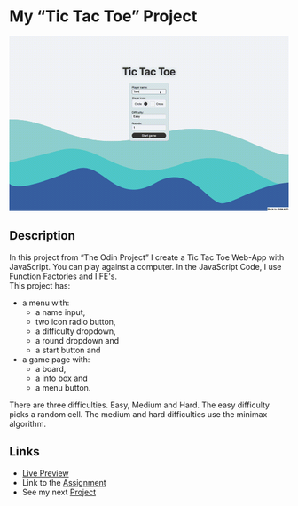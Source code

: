 # My “Tic Tac Toe” Project
![preview gif](./media/prev.gif) 

## Description
In this project from “The Odin Project” I create a Tic Tac Toe Web-App with
JavaScript. You can play against a computer. In the 
JavaScript Code, I use Function Factories and IIFE's. <br>
This project has:
- a menu with:
  - a name input,
  - two icon radio button,
  - a difficulty dropdown,
  - a round dropdown and
  - a start button and
- a game page with:
  - a board,
  - a info box and
  - a menu button.

There are three difficulties. Easy, Medium and Hard.
The easy difficulty picks a random cell.
The medium and hard difficulties use the minimax algorithm.

## Links
- [Live Preview](https://tomsoerr.github.io/odin-tic-tac-toe/)
- Link to the [Assignment](https://www.theodinproject.com/lessons/node-path-javascript-tic-tac-toe)
- See my next [Project](https://github.com/TomSoerr/odin-restaurant-page)
